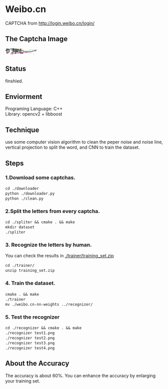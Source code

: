 # Weibo.cn
CAPTCHA from http://login.weibo.cn/login/
## The Captcha Image
![](../weibo.cn.png)

## Status
finshied.

## Enviorment
Programing Language: C++  
Library: opencv2 + libboost

## Technique
use some computer vision algorithm to clean the peper noise and noise line,
vertical projection to split the word, and CNN to train the dataset.

## Steps
### 1.Download some captchas.
``` shell
cd ./downloader
python ./downloader.py
python ./clean.py

```
### 2.Split the letters from every captcha.
``` shell
cd ./spliter && cmake . && make
mkdir dataset
./spliter
```
### 3. Recognize the letters by human.
You can check the results in [./trainer/training_set.zip](./trainer/training_set.zip)
``` shell
cd ./trainer/
unzip training_set.zip
```
### 4. Train the dataset.
```
cmake . && make
./trainer
mv ./weibo.cn-nn-weights ../recognizer/
```
### 5. Test the recognizer
```
cd ./recognizer && cmake . && make
./recognizer test1.png
./recognizer test2.png
./recognizer test3.png
./recognizer test4.png
```

## About the Accuracy
The accuracy is about 60%. You can enhance the accuracy by enlarging your training set.
